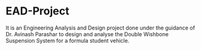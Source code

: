 # EAD-Project
It is an Engineering Analysis and Design project done under the guidance of Dr. Avinash Parashar to design and analyse the Double Wishbone Suspension System for a formula student vehicle.
